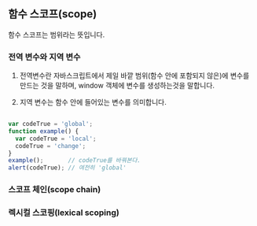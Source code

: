 ## 함수 스코프(scope)

함수 스코프는 범위라는 뜻입니다.

### 전역 변수와 지역 변수

1. 전역변수란 자바스크립트에서 제일 바깥 범위(함수 안에 포함되지 않은)에 변수를 만드는 것을 말하며, 
window 객체에 변수를 생성하는것을 말합니다.

1. 지역 변수는 함수 안에 들어있는 변수를 의미합니다.

```javascript

var codeTrue = 'global';
function example() {
  var codeTrue = 'local';
  codeTrue = 'change';
}
example();       // codeTrue를 바꿔본다.
alert(codeTrue); // 여전히 'global'

```




### 스코프 체인(scope chain)

### 렉시컬 스코핑(lexical scoping)
